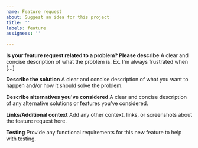 ```yaml
---
name: Feature request
about: Suggest an idea for this project
title: ''
labels: feature
assignees: ''

---
```


**Is your feature request related to a problem? Please describe**
A clear and concise description of what the problem is. Ex. I'm always frustrated when [...]

**Describe the solution**
A clear and concise description of what you want to happen and/or how it should solve the problem.

**Describe alternatives you've considered**
A clear and concise description of any alternative solutions or features you've considered.

**Links/Additional context**
Add any other context, links, or screenshots about the feature request here.

**Testing**
Provide any functional requirements for this new feature to help with testing.
